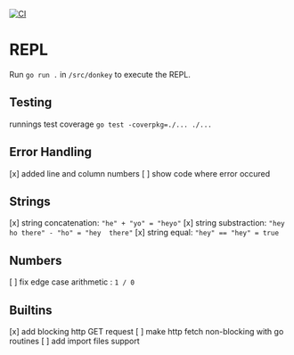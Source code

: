 [![CI](https://github.com/drdreo/donkey-script/actions/workflows/go.yml/badge.svg)](https://github.com/drdreo/donkey-script/actions/workflows/go.yml)

# REPL
Run `go run .` in `/src/donkey` to execute the REPL.

## Testing
runnings test coverage
`go test -coverpkg=./... ./...`


## Error Handling

[x] added line and column numbers
[ ] show code where error occured

## Strings

[x] string concatenation:   `"he" + "yo" = "heyo"`
[x] string substraction:    `"hey ho there" - "ho" = "hey  there"`
[x] string equal:           `"hey" == "hey" = true`

## Numbers

[ ] fix edge case arithmetic : `1 / 0`


## Builtins
[x] add blocking http GET request
[ ] make http fetch non-blocking with go routines
[ ] add import files support
